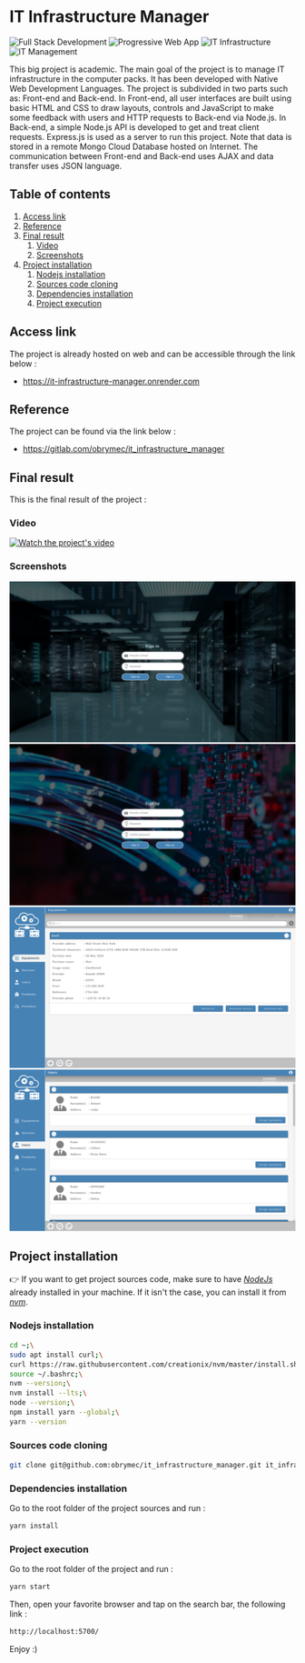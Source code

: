 # IT Infrastructure Manager
![Full Stack Development](https://img.shields.io/badge/full%20stack%20development-skyblue.svg?style=for-the-badge)
![Progressive Web App](https://img.shields.io/badge/progressive-web-app-darkblue.svg?style=for-the-badge)
![IT Infrastructure](https://img.shields.io/badge/it%20infrastructure-steelblue.svg?style=for-the-badge)
![IT Management](https://img.shields.io/badge/it%20management-slateblue?style=for-the-badge)

This big project is academic. The main goal of the project is to manage IT
infrastructure in the computer packs. It has been developed with Native Web
Development Languages. The project is subdivided in two parts such as:
Front-end and Back-end. In Front-end, all user interfaces are built
using basic HTML and CSS to draw layouts, controls and JavaScript to
make some feedback with users and HTTP requests to Back-end via Node.js.
In Back-end, a simple Node.js API is developed to get and treat client
requests. Express.js is used as a server to run this project. Note that
data is stored in a remote Mongo Cloud Database hosted on Internet. The
communication between Front-end and Back-end uses AJAX and data transfer
uses JSON language.

## Table of contents
1. [Access link](#link)
2. [Reference](#ref)
3. [Final result](#result)
    1. [Video](#video)
    2. [Screenshots](#images)
4. [Project installation](#install)
    1. [Nodejs installation](#node-install)
    2. [Sources code cloning](#cloning)
    3. [Dependencies installation](#dev-install)
    4. [Project execution](#running)

## Access link <a id = "link"></a>
The project is already hosted on web and can be
accessible through the link below :
- https://it-infrastructure-manager.onrender.com

## Reference <a id = "ref"></a>
The project can be found via the link below :
- https://gitlab.com/obrymec/it_infrastructure_manager

## Final result <a id = "result"></a>
This is the final result of the project :
### Video <a id = "video"></a>
[![Watch the project's video](https://img.youtube.com/vi/3gKHXcMMDlA/maxresdefault.jpg)](https://youtu.be/3gKHXcMMDlA)

### Screenshots <a id = "images"></a>
![First render](./front_end/public/assets/render/render_1.png)
![Second render](./front_end/public/assets/render/render_2.png)
![Third render](./front_end/public/assets/render/render_3.png)
![Fourth render](./front_end/public/assets/render/render_4.png)

## Project installation <a id = "install"></a>
👉 If you want to get project sources code, make sure
to have <i><a href = "https://nodejs.org/en/download">
NodeJs</a></i> already installed in your machine. If
it isn't the case, you can install it from <i>
<a href = "https://github.com/nvm-sh/nvm">nvm</i></a>.

### Nodejs installation <a id = "node-install"></a>
```sh
cd ~;\
sudo apt install curl;\
curl https://raw.githubusercontent.com/creationix/nvm/master/install.sh | bash;\
source ~/.bashrc;\
nvm --version;\
nvm install --lts;\
node --version;\
npm install yarn --global;\
yarn --version
```

### Sources code cloning <a id = "cloning"></a>
```sh
git clone git@github.com:obrymec/it_infrastructure_manager.git it_infrastructure_manager/
```

### Dependencies installation <a id = "dev-install"></a>
Go to the root folder of the project sources
and run :
```sh
yarn install
```

### Project execution <a id = "running"></a>
Go to the root folder of the project and
run :
```sh
yarn start
```

Then, open your favorite browser and tap
on the search bar, the following link :
```sh
http://localhost:5700/
```

Enjoy :)
